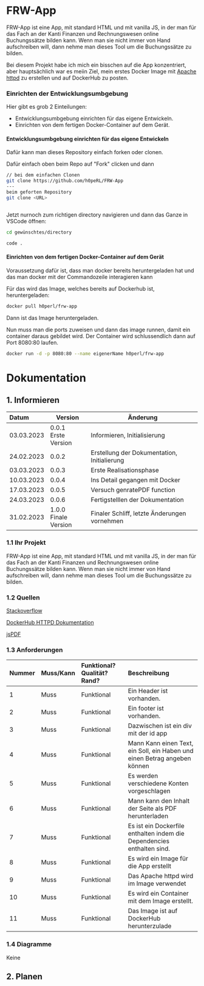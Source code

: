 # FRW-App

FRW-App ist eine App, mit standard HTML und mit vanilla JS, in der man für das Fach an der Kanti Finanzen und Rechnungswesen online Buchungssätze bilden kann. Wenn man sie nicht immer von Hand aufschreiben will, dann nehme man dieses Tool um die Buchungssätze zu bilden.

Bei diesem Projekt habe ich mich ein bisschen auf die App konzentriert, aber hauptsächlich war es meiin Ziel, mein erstes Docker Image mit [Apache httpd](https://hub.docker.com/_/httpd) zu erstellen und auf DockerHub zu posten.

### Einrichten der Entwicklungsumbgebung

Hier gibt es grob 2 Einteilungen:

- Entwicklungsumbgebung einrichten für das eigene Entwickeln.
- Einrichten von dem fertigen Docker-Container auf dem Gerät.

#### Entwicklungsumbgebung einrichten für das eigene Entwickeln

Dafür kann man dieses Repository einfach forken oder clonen.

Dafür einfach oben beim Repo auf "Fork" clicken und dann

```bash
// bei dem einfachen Clonen
git clone https://github.com/h0peRL/FRW-App
---
beim geforten Repository
git clone <URL>



```

Jetzt nurnoch zum richtigen directory navigieren und dann das Ganze in VSCode öffnen:

```bash
cd gewünschtes/directory
```

```bash
code .
```

#### Einrichten von dem fertigen Docker-Container auf dem Gerät

Voraussetzung dafür ist, dass man docker bereits heruntergeladen hat und das man docker mit der Commandozeile interagieren kann

Für das wird das Image, welches bereits auf Dockerhub ist, heruntergeladen:

```bash
docker pull h0perl/frw-app
```

Dann ist das Image heruntergeladen.

Nun muss man die ports zuweisen und dann das image runnen, damit ein container daraus gebildet wird. Der Container wird schlussendlich dann auf Port 8080:80 laufen.

```bash
docker run -d -p 8080:80 --name eigenerName h0perl/frw-app
```

# Dokumentation

## 1. Informieren

| Datum      | Version                   | Änderung                                     |
| :--------- | ------------------------- | -------------------------------------------- |
| 03.03.2023 | 0.0.1<br /> Erste Version | Informieren, Initialisierung                 |
| 24.02.2023 | 0.0.2                     | Erstellung der Dokumentation, Initialierung  |
| 03.03.2023 | 0.0.3                     | Erste Realisationsphase                      |
| 10.03.2023 | 0.0.4                     | Ins Detail gegangen mit Docker               |
| 17.03.2023 | 0.0.5                     | Versuch genratePDF function                  |
| 24.03.2023 | 0.0.6                     | Fertigstelllen der Dokumentation             |
| 31.02.2023 | 1.0.0<br />Finale Version | Finaler Schliff, letzte Änderungen vornehmen |

### 1.1 Ihr Projekt

FRW-App ist eine App, mit standard HTML und mit vanilla JS, in der man für das Fach an der Kanti Finanzen und Rechnungswesen online Buchungssätze bilden kann. Wenn man sie nicht immer von Hand aufschreiben will, dann nehme man dieses Tool um die Buchungssätze zu bilden.

### 1.2 Quellen

[Stackoverflow](https://stackoverflow.com)

[DockerHub HTTPD Dokumentation](https://hub.docker.com/_/httpd)

[jsPDF](https://artskydj.github.io/jsPDF/docs/jsPDF.html)

### 1.3 Anforderungen

| Nummer | Muss/Kann | Funktional? Qualität? Rand? | Beschreibung                                                              |
| ------ | --------- | :-------------------------- | :------------------------------------------------------------------------ |
| 1      | Muss      | Funktional                  | Ein Header ist vorhanden.                                                 |
| 2      | Muss      | Funktional                  | Ein footer ist vorhanden.                                                 |
| 3      | Muss      | Funktional                  | Dazwischen ist ein div mit der id app                                     |
| 4      | Muss      | Funktional                  | Mann Kann einen Text, ein Soll, ein Haben und einen Betrag angeben können |
| 5      | Muss      | Funktional                  | Es werden verschiedene Konten vorgeschlagen                               |
| 6      | Muss      | Funktional                  | Mann kann den Inhalt der Seite als PDF herunterladen                      |
| 7      | Muss      | Funktional                  | Es ist ein Dockerfile enthalten indem die Dependencies enthalten sind.    |
| 8      | Muss      | Funktional                  | Es wird ein Image für die App erstellt                                    |
| 9      | Muss      | Funktional                  | Das Apache httpd wird im Image verwendet                                  |
| 10     | Muss      | Funktional                  | Es wird ein Container mit dem Image erstellt.                             |
| 11     | Muss      | Funktional                  | Das Image ist auf DockerHub herunterzulade                                |

### 1.4 Diagramme

Keine

## 2. Planen
